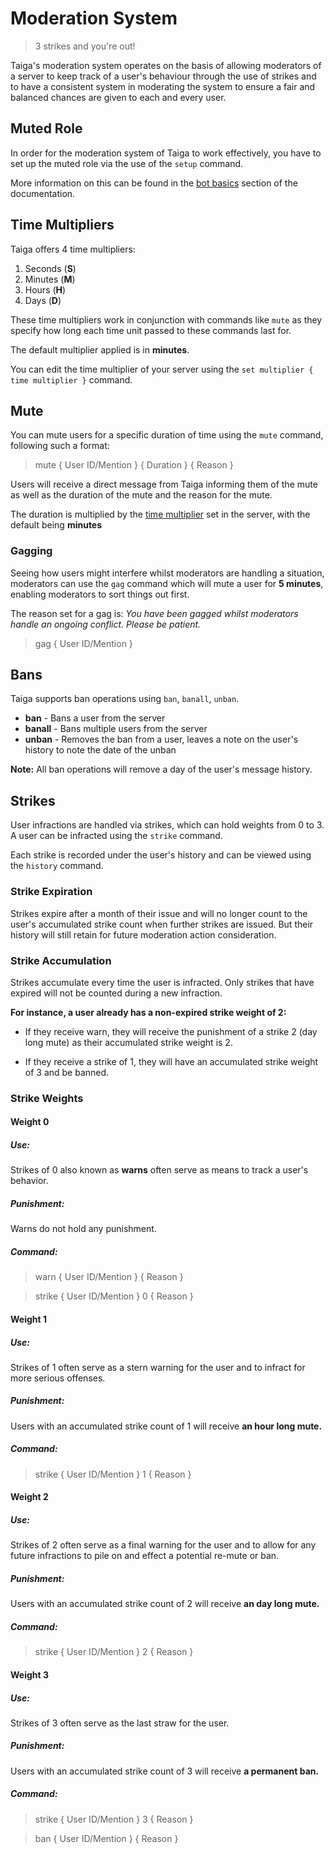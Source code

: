 # Moderation System
> 3 strikes and you're out!

Taiga's moderation system operates on the basis of allowing moderators of a server to keep track of a user's behaviour
through the use of strikes and to have a consistent system in moderating the system to ensure a fair and balanced 
chances are given to each and every user.

## Muted Role
In order for the moderation system of Taiga to work effectively, you have to set up the muted role via the use of the 
`setup` command. 

More information on this can be found in the [bot basics](bot_basics.md?id=muted-role) section of the documentation.

## Time Multipliers
Taiga offers 4 time multipliers:

1. Seconds (**S**)
2. Minutes (**M**)
3. Hours (**H**)
4. Days (**D**)

These time multipliers work in conjunction with commands like `mute` as they specify how long each time unit passed to
these commands last for.

The default multiplier applied is in **minutes**.

You can edit the time multiplier of your server using the `set multiplier { time multiplier }` command. 

## Mute
You can mute users for a specific duration of time using the `mute` command, following such a format:

> mute { User ID/Mention } { Duration } { Reason }

Users will receive a direct message from Taiga informing them of the mute as well as the duration of the mute and the 
reason for the mute.

The duration is multiplied by the [time multiplier](moderation_system.md?id=time-multipliers) set in the server, with 
the default being **minutes**

### Gagging
Seeing how users might interfere whilst moderators are handling a situation, moderators can use the `gag` command which 
will mute a user for **5 minutes**, enabling moderators to sort things out first.

The reason set for a gag is: *You have been gagged whilst moderators handle an ongoing conflict. Please be patient.*

> gag { User ID/Mention }

## Bans
Taiga supports ban operations using `ban`, `banall`, `unban`.

* **ban** - Bans a user from the server
* **banall** - Bans multiple users from the server
* **unban** - Removes the ban from a user, leaves a note on the user's history to note the date of the unban

**Note:** All ban operations will remove a day of the user's message history.

## Strikes
User infractions are handled via strikes, which can hold weights from 0 to 3. A user can be infracted using the 
`strike` command. 

Each strike is recorded under the user's history and can be viewed using the `history` command.

### Strike Expiration
Strikes expire after a month of their issue and will no longer count to the user's accumulated strike count when further 
strikes are issued. But their history will still retain for future moderation action consideration.

### Strike Accumulation
Strikes accumulate every time the user is infracted. Only strikes that have expired will not be counted during a new 
infraction. 

**For instance, a user already has a non-expired strike weight of 2:** 

* If they receive warn, they will receive the punishment of a strike 2 (day long mute) as their accumulated strike weight 
	is 2. 

* If they receive a strike of 1, they will have an accumulated strike weight of 3 and be banned.

### Strike Weights
#### Weight 0
##### Use:
Strikes of 0 also known as **warns** often serve as means to track a user's behavior.

##### Punishment:
Warns do not hold any punishment.

##### Command:
> warn { User ID/Mention } { Reason }

> strike { User ID/Mention } 0 { Reason }

#### Weight 1
##### Use:
Strikes of 1 often serve as a stern warning for the user and to infract for more serious offenses.

##### Punishment:
Users with an accumulated strike count of 1 will receive **an hour long mute.**

##### Command:
> strike { User ID/Mention } 1 { Reason }

#### Weight 2
##### Use:
Strikes of 2 often serve as a final warning for the user and to allow for any future infractions to pile on and effect a
potential re-mute or ban.

##### Punishment:
Users with an accumulated strike count of 2 will receive **an day long mute.**

##### Command:
> strike { User ID/Mention } 2 { Reason }

#### Weight 3
##### Use:
Strikes of 3 often serve as the last straw for the user.

##### Punishment:
Users with an accumulated strike count of 3 will receive **a permanent ban.**

##### Command:
> strike { User ID/Mention } 3 { Reason }

> ban { User ID/Mention } { Reason }